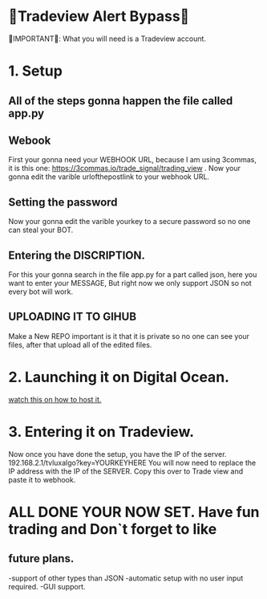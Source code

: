 # 🤑Tradeview Alert Bypass🤑

🛑IMPORTANT🛑: What you will need is a Tradeview account.

# 1. Setup

## All of the steps gonna happen the file called app.py

## Webook
First your gonna need your WEBHOOK URL, because I am using 3commas, it is this one: https://3commas.io/trade_signal/trading_view .
Now your gonna edit the varible urlofthepostlink to your webhook URL.

## Setting the password
Now your gonna edit the varible yourkey to a secure password so no one can steal your BOT.

## Entering the DISCRIPTION.
For this your gonna search in the file app.py for a part called json, here you want to enter your MESSAGE, But right now we only support JSON so not every bot will work.

## UPLOADING IT TO GIHUB
Make a New REPO important is it that it is private so no one can see your files, after that upload all of the edited files.

# 2. Launching it on Digital Ocean.
[watch this on how to host it.](url)

# 3. Entering it on Tradeview.
Now once you have done the setup, you have the IP of the server.
192.168.2.1/tvluxalgo?key=YOURKEYHERE
You will now need to replace the IP address with the IP of the SERVER.
Copy this over to Trade view and paste it to webhook. 

# ALL DONE YOUR NOW SET. Have fun trading and Don`t forget to like

## future plans.
-support of other types than JSON
-automatic setup with no user input required.
-GUI support.
